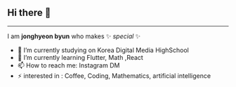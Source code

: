 ## Hi there 👋
---


I am **jonghyeon byun**  who makes ✨ _special_ ✨  
- 🔭 I’m currently studying on Korea Digital Media HighSchool
- 🌱 I’m currently learning Flutter, Math ,React
- 📫 How to reach me: Instagram DM
- ⚡  interested in : Coffee,  Coding, Mathematics, artificial intelligence

